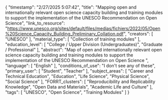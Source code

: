 {
    "timestamp": "2/27/2025 5:07:42",
    "title": "Mapping open and internationally relevant open science capacity building and training modules to support the implementation of the UNESCO Recommendation on Open Science",
    "link_to_resource": "https://www.unesco.org/sites/default/files/medias/fichiers/2022/05/Open%20Science_Capacity_Building_Preliminary_Collation.pdf",
    "creators": [
        "UNESCO"
    ],
    "material_type": [
        "Collection of training modules"
    ],
    "education_level": [
        "College / Upper Division (Undergraduates)",
        "Graduate / Professional"
    ],
    "abstract": "Map of open and internationally relevant open science capacity building and training modules to support the implementation of the UNESCO Recommendation on Open Science ",
    "language": [
        "English"
    ],
    "conditions_of_use": "I don't see any of these",
    "primary_user": [
        "Student",
        "Teacher"
    ],
    "subject_areas": [
        "Career and Technical Education",
        "Education",
        "Life Science",
        "Physical Science",
        "Social Science"
    ],
    "FORRT_clusters": [
        "Reproducibility and Replicability Knowledge",
        "Open Data and Materials",
        "Academic Life and Culture"
    ],
    "tags": [
        "UNESCO",
        "Open Science",
        "Training Modules"
    ]
}